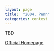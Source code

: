 ```yaml
---
layout: page
title:  "2004, Penn"
categories: contest
---
```

TBD

[Official Homepage](https://alliance.seas.upenn.edu/~plclub/cgi-bin/contest/)

